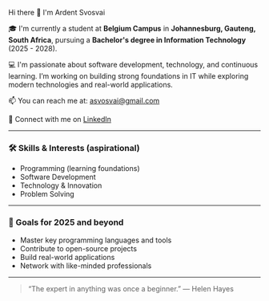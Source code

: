  Hi there 👋 I'm Ardent Svosvai

🎓 I'm currently a student at **Belgium Campus** in **Johannesburg, Gauteng, South Africa**, pursuing a **Bachelor's degree in Information Technology** (2025 - 2028).

💻 I'm passionate about software development, technology, and continuous learning. I’m working on building strong foundations in IT while exploring modern technologies and real-world applications.

📫 You can reach me at: [asvosvai@gmail.com](mailto:asvosvai@gmail.com)

🔗 Connect with me on [LinkedIn](https://www.linkedin.com/in/ardent-svosvai-33715136a)

---

### 🛠️ Skills & Interests (aspirational)
- Programming (learning foundations)
- Software Development
- Technology & Innovation
- Problem Solving

---

### 🚀 Goals for 2025 and beyond
- Master key programming languages and tools
- Contribute to open-source projects
- Build real-world applications
- Network with like-minded professionals

---

> “The expert in anything was once a beginner.” — Helen Hayes
